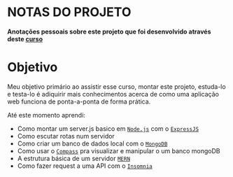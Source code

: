 # NOTAS DO PROJETO #
**Anotações pessoais sobre este projeto que foi desenvolvido através deste [curso](https://youtu.be/xFMKYhlOtSE)**

# Objetivo #
Meu objetivo primário ao assistir esse curso, montar este projeto, estuda-lo e testa-lo é adiquirir mais conhecimentos acerca de como uma aplicação web funciona de ponta-a-ponta de forma prática.

Até este momento aprendi:
- Como montar um server.js basico em [`Node.js`](https://nodejs.org/en/about/) com o [`ExpressJS`](https://expressjs.com/)
- Como escutar rotas num servidor
- Como criar um banco de dados local com o [`MongoDB`](https://www.mongodb.com/try/download/community)
- Como usar o [`Compass`](https://www.mongodb.com/try/download/compass) pra visualizar e manipular o um banco mongoDB
- A estrutura básica de um servidor [`MERN`](https://www.mundojs.com.br/2020/06/01/mern-stack-o-que-e/)
- Como fazer request a uma API com o [`Insomnia`](https://insomnia.rest/)

